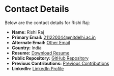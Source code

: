 # Contact Details

Below are the contact details for Rishi Raj:

- **Name:** Rishi Raj  
- **Primary Email:** [211220044@nitdelhi.ac.in](mailto:211220044@nitdelhi.ac.in)  
- **Alternate Email:** [Other Email](mailto:other@example.com)  
- **Country:** India  
- **Resume:** [Download Resume](https://drive.google.com/file/d/1qN5W66nrJdI7Hh23z5xnsat1AHiJpXoT/view?usp=drive_link)  
- **Public Repository:** [GitHub Repository](https://github.com/rajRishi22)  
- **Previous Contributions:** [Previous Contributions](https://github.com/pal-robotics/rqt_chat/pull/3#issuecomment-2776512082)  
- **LinkedIn:** [LinkedIn Profile](https://www.linkedin.com/in/rishi-raj-516409183/)

